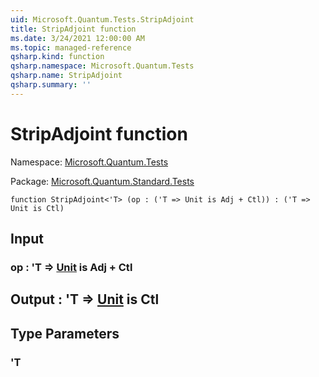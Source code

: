 ```yaml
---
uid: Microsoft.Quantum.Tests.StripAdjoint
title: StripAdjoint function
ms.date: 3/24/2021 12:00:00 AM
ms.topic: managed-reference
qsharp.kind: function
qsharp.namespace: Microsoft.Quantum.Tests
qsharp.name: StripAdjoint
qsharp.summary: ''
---
```


# StripAdjoint function

Namespace: [Microsoft.Quantum.Tests](xref:Microsoft.Quantum.Tests)

Package: [Microsoft.Quantum.Standard.Tests](https://nuget.org/packages/Microsoft.Quantum.Standard.Tests)




```qsharp
function StripAdjoint<'T> (op : ('T => Unit is Adj + Ctl)) : ('T => Unit is Ctl)
```


## Input

### op : 'T => [Unit](xref:microsoft.quantum.lang-ref.unit)  is Adj + Ctl





## Output : 'T => [Unit](xref:microsoft.quantum.lang-ref.unit)  is Ctl



## Type Parameters

### 'T

